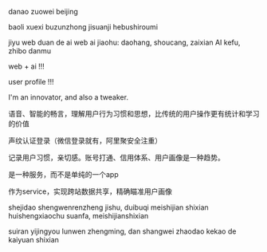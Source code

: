 danao zuowei beijing

baoli xuexi buzunzhong jisuanji
hebushiroumi

jiyu web duan de ai
web ai jiaohu: daohang, shoucang, zaixian AI kefu, zhibo danmu

web + ai !!!

user profile !!!


I'm an innovator, and also a tweaker.

语音、智能的畅言，理解用户行为习惯和思想，比传统的用户操作更有统计和学习的价值

声纹认证登录（微信登录就有，阿里聚安全注重）

记录用户习惯，亲切感。账号打通、信用体系、用户画像是一种趋势。

是一种服务，而不是单纯的一个app

作为service，实现跨站数据共享，精确瞄准用户画像

shejidao shengwenrenzheng jishu, duibuqi meishijian shixian
huishengxiaochu suanfa, meishijianshixian

suiran yijingyou lunwen zhengming, dan shangwei zhaodao kekao de kaiyuan shixian
